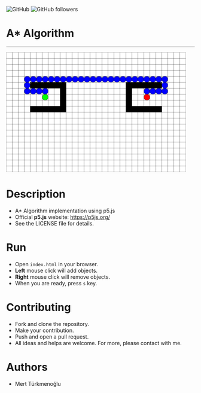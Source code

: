 ![GitHub](https://img.shields.io/github/license/mertturkmenoglu/a-star-algorithm) ![GitHub followers](https://img.shields.io/github/followers/mertturkmenoglu.svg?style=social)
# A* Algorithm
***
<img src="assets/example.png" alt="Example" width="480" height="320" />

# Description
* A* Algorithm implementation using p5.js
* Official **p5.js** website: https://p5js.org/
* See the LICENSE file for details.
# Run
* Open `index.html` in your browser.
* **Left** mouse click will add objects.
* **Right** mouse click will remove objects.
* When you are ready, press `s` key.
# Contributing
* Fork and clone the repository.
* Make your contribution.
* Push and open a pull request.
* All ideas and helps are welcome. For more, please contact with me.
# Authors
* Mert Türkmenoğlu
